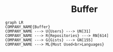 <h1 align="center">Buffer</h1>

```mermaid
graph LR
COMPANY_NAME{Buffer}
COMPANY_NAME ---> U{Users} ---> UN[31]
COMPANY_NAME ---> R{Repositories} ---> RN[614]
COMPANY_NAME ---> G{Gists} ---> GN[155]
COMPANY_NAME ---> ML{Most Used<br>Languages}
```

